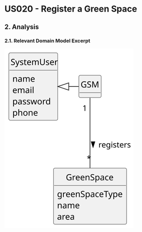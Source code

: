 # US020 - Register a Green Space

## 2. Analysis

### 2.1. Relevant Domain Model Excerpt 

![Domain Model](svg/us020-domain-model.svg)
